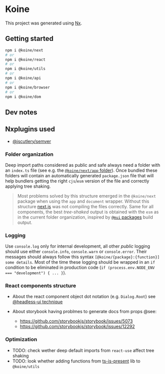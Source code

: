 # Koine

This project was generated using [Nx](https://nx.dev).

## Getting started

```bash
npm i @koine/next
# or
npm i @koine/react
# or
npm i @koine/utils
# or
npm i @koine/api
# or
npm i @koine/browser
# or
npm i @koine/dom
```

## Dev notes

## Nxplugins used

- [@jscutlery/semver](https://github.com/jscutlery/semver)

### Folder organization

Deep import paths considered as public and safe always need a folder with an `index.ts` file (see e.g. the [`@koine/next/app` folder](./packages/next/app/)). Once bundled these folders will contain an automatically generated `package.json` file that will help bundlers getting the right `cjs`/`esm` version of the file and correctly applying tree shaking.

> Most problems solved by this structure emerged in the `@koine/next` package when using the `app` and `document` wrapper. Without this structure [next.js](https://nextjs.org/) was not compiling the files correctly. Same for all components, the best _tree-shaked_ output is obtained with the `esm` as in the current folder organization, inspired by [`@mui` packages](https://github.com/mui/material-ui) build output.

### Logging

Use `console.log` only for internal development, all other _public_ logging should use either `console.info`, `console.warn` or `console.error`. Their messages should always follow this syntax `[@koine/{package}:{function}] some details`. Most of the time these logging should be wrapped in an `if` condition to be eliminated in production code (`if (process.env.NODE_ENV === "development") { ... }`).

### React components structure

- About the react component object dot notation (e.g. `Dialog.Root`) see [@headless-ui technique](https://github.com/tailwindlabs/headlessui/blob/main/packages/%40headlessui-react/src/components/dialog/dialog.tsx#L550)

- About storybook having problmes to generate docs from props @see:
  - https://github.com/storybookjs/storybook/issues/5073
  - https://github.com/storybookjs/storybook/issues/12292

### Optimization

- TODO: check wether deep default imports from `react-use` affect tree shaking
- TODO: look whether adding functions from [ts-is-present](https://github.com/robertmassaioli/ts-is-present) lib to `@koine/utils`
